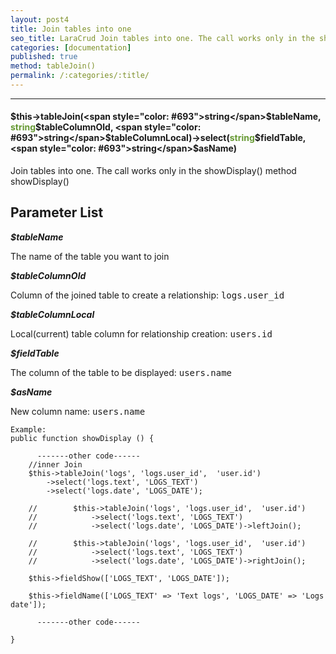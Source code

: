 ```yaml
---
layout: post4
title: Join tables into one
seo_title: LaraCrud Join tables into one. The call works only in the showDisplay() method showDisplay()
categories: [documentation]
published: true
method: tableJoin()
permalink: /:categories/:title/
---
```


---

#### $this->tableJoin(<span style="color: #693">string</span>$tableName, <span style="color: #693">string</span>$tableColumnOld, <span style="color: #693">string</span>$tableColumnLocal)->select(<span style="color: #693">string</span>$fieldTable, <span style="color: #693">string</span>$asName)

Join tables into one. The call works only in the showDisplay() method showDisplay()

## Parameter List

***$tableName***

The name of the table you want to join

***$tableColumnOld***

Column of the joined table to create a relationship: <kbd> logs.user_id </kbd>

***$tableColumnLocal***

Local(current) table column for relationship creation: <kbd> users.id </kbd>

***$fieldTable***

The column of the table to be displayed: <kbd> users.name </kbd> 

***$asName***

New column name: <kbd> users.name </kbd> 


    Example:
    public function showDisplay () {
       
          -------other code------
        //inner Join
        $this->tableJoin('logs', 'logs.user_id',  'user.id')
            ->select('logs.text', 'LOGS_TEXT')
            ->select('logs.date', 'LOGS_DATE');
    
        //        $this->tableJoin('logs', 'logs.user_id',  'user.id')
        //            ->select('logs.text', 'LOGS_TEXT')
        //            ->select('logs.date', 'LOGS_DATE')->leftJoin();
        
        //        $this->tableJoin('logs', 'logs.user_id',  'user.id')
        //            ->select('logs.text', 'LOGS_TEXT')
        //            ->select('logs.date', 'LOGS_DATE')->rightJoin();
    
        $this->fieldShow(['LOGS_TEXT', 'LOGS_DATE']);
        
        $this->fieldName(['LOGS_TEXT' => 'Text logs', 'LOGS_DATE' => 'Logs date']);
        
          -------other code------
        
    }
    



